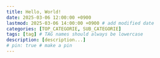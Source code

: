 ```yaml
---
title: Hello, World!
date: 2025-03-06 12:00:00 +0900
lastmod: 2025-03-06 14:00:00 +0900 # add modified date
categories: [TOP_CATEGORIE, SUB_CATEGORIE]
tags: [tag] # TAG names should always be lowercase
description: [description...]
# pin: true # make a pin
---
```


